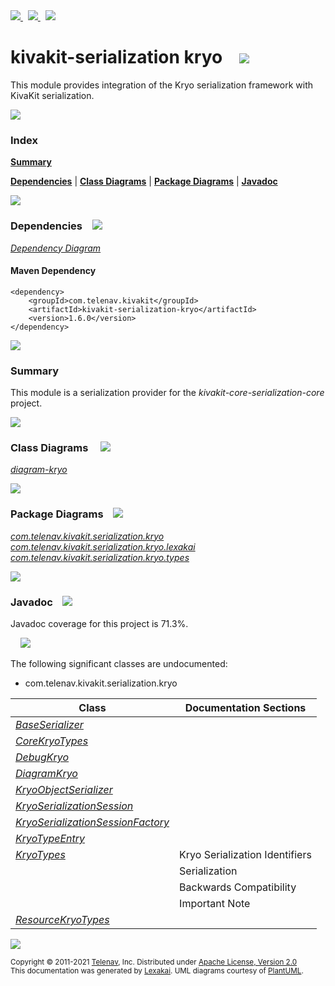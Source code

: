 [//]: # (start-user-text)

<a href="https://www.kivakit.org">
<img src="https://telenav.github.io/telenav-assets/images/icons/web-32.png" srcset="https://telenav.github.io/telenav-assets/images/icons/web-32-2x.png 2x"/>
</a>
&nbsp;
<a href="https://twitter.com/openkivakit">
<img src="https://telenav.github.io/telenav-assets/images/logos/twitter/twitter-32.png" srcset="https://telenav.github.io/telenav-assets/images/logos/twitter/twitter-32-2x.png 2x"/>
</a>
&nbsp;
<a href="https://kivakit.zulipchat.com">
<img src="https://telenav.github.io/telenav-assets/images/logos/zulip/zulip-32.png" srcset="https://telenav.github.io/telenav-assets/images/logos/zulip/zulip-32-2x.png 2x"/>
</a>

[//]: # (end-user-text)

# kivakit-serialization kryo &nbsp;&nbsp; <img src="https://telenav.github.io/telenav-assets/images/icons//ice-32.png" srcset="https://telenav.github.io/telenav-assets/images/icons//ice-32-2x.png 2x"/>

This module provides integration of the Kryo serialization framework with KivaKit serialization.

<img src="https://telenav.github.io/telenav-assets/images/icons/horizontal-line-512.png" srcset="https://telenav.github.io/telenav-assets/images/separators/horizontal-line-512-2x.png 2x"/>

### Index

[**Summary**](#summary)  

[**Dependencies**](#dependencies) | [**Class Diagrams**](#class-diagrams) | [**Package Diagrams**](#package-diagrams) | [**Javadoc**](#javadoc)

<img src="https://telenav.github.io/telenav-assets/images/icons/horizontal-line-512.png" srcset="https://telenav.github.io/telenav-assets/images/separators/horizontal-line-512-2x.png 2x"/>

### Dependencies <a name="dependencies"></a> &nbsp;&nbsp; <img src="https://telenav.github.io/telenav-assets/images/icons/dependencies-32.png" srcset="https://telenav.github.io/telenav-assets/images/icons/dependencies-32-2x.png 2x"/>

[*Dependency Diagram*](https://www.kivakit.org/1.6.0/lexakai/kivakit/kivakit-serialization/kryo/documentation/diagrams/dependencies.svg)

#### Maven Dependency

    <dependency>
        <groupId>com.telenav.kivakit</groupId>
        <artifactId>kivakit-serialization-kryo</artifactId>
        <version>1.6.0</version>
    </dependency>

<img src="https://telenav.github.io/telenav-assets/images/icons/horizontal-line-128.png" srcset="https://telenav.github.io/telenav-assets/images/separators/horizontal-line-128-2x.png 2x"/>

[//]: # (start-user-text)

### Summary <a name = "summary"></a>

This module is a serialization provider for the *kivakit-core-serialization-core* project.

[//]: # (end-user-text)

<img src="https://telenav.github.io/telenav-assets/images/icons/horizontal-line-128.png" srcset="https://telenav.github.io/telenav-assets/images/separators/horizontal-line-128-2x.png 2x"/>

### Class Diagrams <a name="class-diagrams"></a> &nbsp; &nbsp; <img src="https://telenav.github.io/telenav-assets/images/icons/diagram-40.png" srcset="https://telenav.github.io/telenav-assets/images/icons/diagram-40-2x.png 2x"/>

[*diagram-kryo*](https://www.kivakit.org/1.6.0/lexakai/kivakit/kivakit-serialization/kryo/documentation/diagrams/diagram-kryo.svg)

<img src="https://telenav.github.io/telenav-assets/images/icons/horizontal-line-128.png" srcset="https://telenav.github.io/telenav-assets/images/separators/horizontal-line-128-2x.png 2x"/>

### Package Diagrams <a name="package-diagrams"></a> &nbsp;&nbsp; <img src="https://telenav.github.io/telenav-assets/images/icons/box-32.png" srcset="https://telenav.github.io/telenav-assets/images/icons/box-32-2x.png 2x"/>

[*com.telenav.kivakit.serialization.kryo*](https://www.kivakit.org/1.6.0/lexakai/kivakit/kivakit-serialization/kryo/documentation/diagrams/com.telenav.kivakit.serialization.kryo.svg)  
[*com.telenav.kivakit.serialization.kryo.lexakai*](https://www.kivakit.org/1.6.0/lexakai/kivakit/kivakit-serialization/kryo/documentation/diagrams/com.telenav.kivakit.serialization.kryo.lexakai.svg)  
[*com.telenav.kivakit.serialization.kryo.types*](https://www.kivakit.org/1.6.0/lexakai/kivakit/kivakit-serialization/kryo/documentation/diagrams/com.telenav.kivakit.serialization.kryo.types.svg)

<img src="https://telenav.github.io/telenav-assets/images/icons/horizontal-line-128.png" srcset="https://telenav.github.io/telenav-assets/images/separators/horizontal-line-128-2x.png 2x"/>

### Javadoc <a name="javadoc"></a> &nbsp;&nbsp; <img src="https://telenav.github.io/telenav-assets/images/icons/books-24.png" srcset="https://telenav.github.io/telenav-assets/images/icons/books-24-2x.png 2x"/>

Javadoc coverage for this project is 71.3%.  
  
&nbsp; &nbsp; <img src="https://telenav.github.io/telenav-assets/meter-70-96.png" srcset="https://telenav.github.io/telenav-assets/meter-70-96-2x.png 2x"/>


The following significant classes are undocumented:  

- com.telenav.kivakit.serialization.kryo

| Class | Documentation Sections |
|---|---|
| [*BaseSerializer*](https://www.kivakit.org/1.6.0/javadoc/kivakit/kivakit.serialization.kryo//////////////////////////////////////////////////////.html) |  |  
| [*CoreKryoTypes*](https://www.kivakit.org/1.6.0/javadoc/kivakit/kivakit.serialization.kryo///////////////////////////////////////////////////////////.html) |  |  
| [*DebugKryo*](https://www.kivakit.org/1.6.0/javadoc/kivakit/kivakit.serialization.kryo/////////////////////////////////////////////////.html) |  |  
| [*DiagramKryo*](https://www.kivakit.org/1.6.0/javadoc/kivakit/kivakit.serialization.kryo///////////////////////////////////////////////////////////.html) |  |  
| [*KryoObjectSerializer*](https://www.kivakit.org/1.6.0/javadoc/kivakit/kivakit.serialization.kryo////////////////////////////////////////////////////////////.html) |  |  
| [*KryoSerializationSession*](https://www.kivakit.org/1.6.0/javadoc/kivakit/kivakit.serialization.kryo////////////////////////////////////////////////////////////////.html) |  |  
| [*KryoSerializationSessionFactory*](https://www.kivakit.org/1.6.0/javadoc/kivakit/kivakit.serialization.kryo///////////////////////////////////////////////////////////////////////.html) |  |  
| [*KryoTypeEntry*](https://www.kivakit.org/1.6.0/javadoc/kivakit/kivakit.serialization.kryo///////////////////////////////////////////////////////////.html) |  |  
| [*KryoTypes*](https://www.kivakit.org/1.6.0/javadoc/kivakit/kivakit.serialization.kryo///////////////////////////////////////////////////////.html) | Kryo Serialization Identifiers |  
| | Serialization |  
| | Backwards Compatibility |  
| | Important Note |  
| [*ResourceKryoTypes*](https://www.kivakit.org/1.6.0/javadoc/kivakit/kivakit.serialization.kryo///////////////////////////////////////////////////////////////.html) |  |  

[//]: # (start-user-text)



[//]: # (end-user-text)

<img src="https://telenav.github.io/telenav-assets/images/icons/horizontal-line-512.png" srcset="https://telenav.github.io/telenav-assets/images/separators/horizontal-line-512-2x.png 2x"/>

<sub>Copyright &#169; 2011-2021 [Telenav](https://telenav.com), Inc. Distributed under [Apache License, Version 2.0](LICENSE)</sub>  
<sub>This documentation was generated by [Lexakai](https://lexakai.org). UML diagrams courtesy of [PlantUML](https://plantuml.com).</sub>
